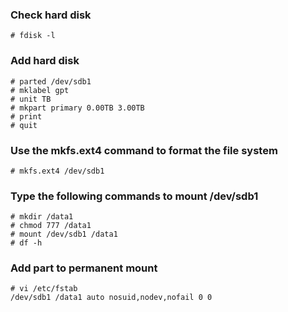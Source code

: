 ### Check hard disk
```
# fdisk -l
```

### Add hard disk
```
# parted /dev/sdb1
# mklabel gpt
# unit TB
# mkpart primary 0.00TB 3.00TB
# print
# quit
```

### Use the mkfs.ext4 command to format the file system
```
# mkfs.ext4 /dev/sdb1
```

### Type the following commands to mount /dev/sdb1
```
# mkdir /data1
# chmod 777 /data1
# mount /dev/sdb1 /data1
# df -h
```

### Add part to permanent mount 
```
# vi /etc/fstab
/dev/sdb1 /data1 auto nosuid,nodev,nofail 0 0
```
